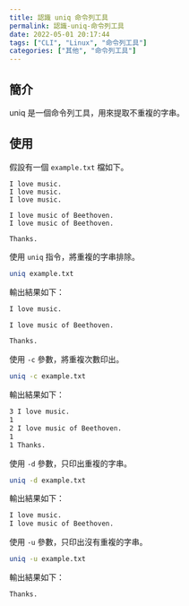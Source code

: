```yaml
---
title: 認識 uniq 命令列工具
permalink: 認識-uniq-命令列工具
date: 2022-05-01 20:17:44
tags: ["CLI", "Linux", "命令列工具"]
categories: ["其他", "命令列工具"]
---
```


## 簡介

uniq 是一個命令列工具，用來提取不重複的字串。

## 使用

假設有一個 `example.txt` 檔如下。

```TXT
I love music.
I love music.
I love music.

I love music of Beethoven.
I love music of Beethoven.

Thanks.
```

使用 `uniq` 指令，將重複的字串排除。

```BASH
uniq example.txt
```

輸出結果如下：

```BASH
I love music.

I love music of Beethoven.

Thanks.
```

使用 `-c` 參數，將重複次數印出。

```BASH
uniq -c example.txt
```

輸出結果如下：

```BASH
3 I love music.
1 
2 I love music of Beethoven.
1 
1 Thanks.
```

使用 `-d` 參數，只印出重複的字串。

```BASH
uniq -d example.txt
```

輸出結果如下：

```BASH
I love music.
I love music of Beethoven.
```

使用 `-u` 參數，只印出沒有重複的字串。

```BASH
uniq -u example.txt
```

輸出結果如下：

```BASH
Thanks.
```
